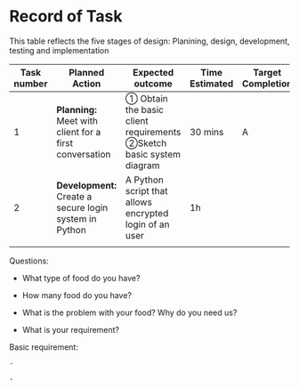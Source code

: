# Record of Task

This table reflects the five stages of design: Planining, design, development, testing and implementation

|Task number|Planned Action|Expected outcome|Time Estimated|Target Completion|Criteria|
|-----------|--------------|----------------|--------------|-----------------|--------|
|1|**Planning:** Meet with client for a first conversation|① Obtain the basic client requirements  ②Sketch basic system diagram| 30 mins|A|
|2|**Development:** Create a secure login system in Python| A Python script that allows encrypted login of an user| 1h|  |A |
| | | | | | |


Questions:

 - What type of food do you have?
 
 - How many food do you have?
 
 - What is the problem with your food? Why do you need us?
 
 - What is your requirement?
 
 
Basic requirement:

    - 

    -

